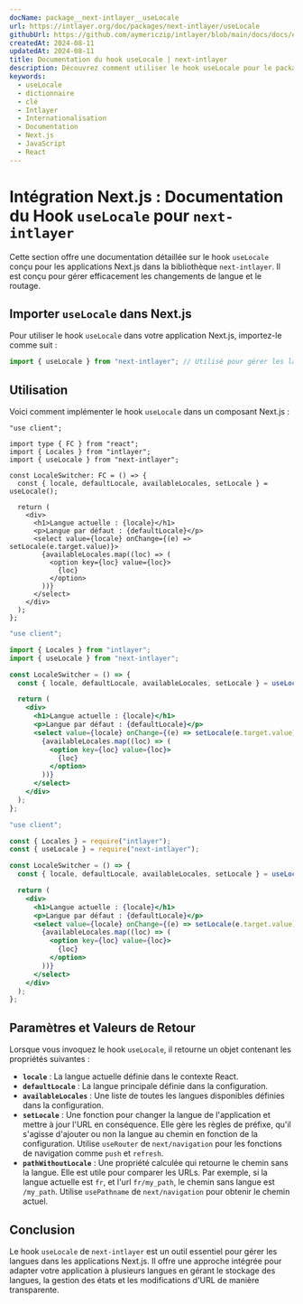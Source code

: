 ```yaml
---
docName: package__next-intlayer__useLocale
url: https://intlayer.org/doc/packages/next-intlayer/useLocale
githubUrl: https://github.com/aymericzip/intlayer/blob/main/docs/docs/en/packages/next-intlayer/useLocale.md
createdAt: 2024-08-11
updatedAt: 2024-08-11
title: Documentation du hook useLocale | next-intlayer
description: Découvrez comment utiliser le hook useLocale pour le package next-intlayer
keywords:
  - useLocale
  - dictionnaire
  - clé
  - Intlayer
  - Internationalisation
  - Documentation
  - Next.js
  - JavaScript
  - React
---
```


# Intégration Next.js : Documentation du Hook `useLocale` pour `next-intlayer`

Cette section offre une documentation détaillée sur le hook `useLocale` conçu pour les applications Next.js dans la bibliothèque `next-intlayer`. Il est conçu pour gérer efficacement les changements de langue et le routage.

## Importer `useLocale` dans Next.js

Pour utiliser le hook `useLocale` dans votre application Next.js, importez-le comme suit :

```javascript
import { useLocale } from "next-intlayer"; // Utilisé pour gérer les langues et le routage dans Next.js
```

## Utilisation

Voici comment implémenter le hook `useLocale` dans un composant Next.js :

```tsx fileName="src/components/LocaleSwitcher.tsx" codeFormat="typescript"
"use client";

import type { FC } from "react";
import { Locales } from "intlayer";
import { useLocale } from "next-intlayer";

const LocaleSwitcher: FC = () => {
  const { locale, defaultLocale, availableLocales, setLocale } = useLocale();

  return (
    <div>
      <h1>Langue actuelle : {locale}</h1>
      <p>Langue par défaut : {defaultLocale}</p>
      <select value={locale} onChange={(e) => setLocale(e.target.value)}>
        {availableLocales.map((loc) => (
          <option key={loc} value={loc}>
            {loc}
          </option>
        ))}
      </select>
    </div>
  );
};
```

```jsx fileName="src/components/LocaleSwitcher.mjx" codeFormat="esm"
"use client";

import { Locales } from "intlayer";
import { useLocale } from "next-intlayer";

const LocaleSwitcher = () => {
  const { locale, defaultLocale, availableLocales, setLocale } = useLocale();

  return (
    <div>
      <h1>Langue actuelle : {locale}</h1>
      <p>Langue par défaut : {defaultLocale}</p>
      <select value={locale} onChange={(e) => setLocale(e.target.value)}>
        {availableLocales.map((loc) => (
          <option key={loc} value={loc}>
            {loc}
          </option>
        ))}
      </select>
    </div>
  );
};
```

```jsx fileName="src/components/LocaleSwitcher.csx" codeFormat="commonjs"
"use client";

const { Locales } = require("intlayer");
const { useLocale } = require("next-intlayer");

const LocaleSwitcher = () => {
  const { locale, defaultLocale, availableLocales, setLocale } = useLocale();

  return (
    <div>
      <h1>Langue actuelle : {locale}</h1>
      <p>Langue par défaut : {defaultLocale}</p>
      <select value={locale} onChange={(e) => setLocale(e.target.value)}>
        {availableLocales.map((loc) => (
          <option key={loc} value={loc}>
            {loc}
          </option>
        ))}
      </select>
    </div>
  );
};
```

## Paramètres et Valeurs de Retour

Lorsque vous invoquez le hook `useLocale`, il retourne un objet contenant les propriétés suivantes :

- **`locale`** : La langue actuelle définie dans le contexte React.
- **`defaultLocale`** : La langue principale définie dans la configuration.
- **`availableLocales`** : Une liste de toutes les langues disponibles définies dans la configuration.
- **`setLocale`** : Une fonction pour changer la langue de l'application et mettre à jour l'URL en conséquence. Elle gère les règles de préfixe, qu'il s'agisse d'ajouter ou non la langue au chemin en fonction de la configuration. Utilise `useRouter` de `next/navigation` pour les fonctions de navigation comme `push` et `refresh`.
- **`pathWithoutLocale`** : Une propriété calculée qui retourne le chemin sans la langue. Elle est utile pour comparer les URLs. Par exemple, si la langue actuelle est `fr`, et l'url `fr/my_path`, le chemin sans langue est `/my_path`. Utilise `usePathname` de `next/navigation` pour obtenir le chemin actuel.

## Conclusion

Le hook `useLocale` de `next-intlayer` est un outil essentiel pour gérer les langues dans les applications Next.js. Il offre une approche intégrée pour adapter votre application à plusieurs langues en gérant le stockage des langues, la gestion des états et les modifications d'URL de manière transparente.
